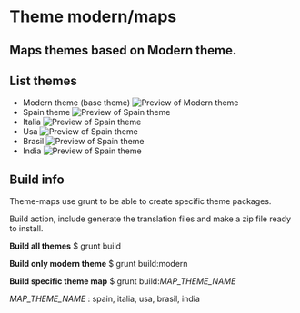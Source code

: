 # Theme modern/maps
## Maps themes based on Modern theme.

List themes
-----------

- Modern theme (base theme)
![Preview of Modern theme][modern]
- Spain theme
![Preview of Spain theme][spain]
- Italia
![Preview of Spain theme][italia]
- Usa
![Preview of Spain theme][usa]
- Brasil
![Preview of Spain theme][brasil]
- India
![Preview of Spain theme][india]


Build info
----------

Theme-maps use grunt to be able to create specific theme packages.

Build action, include generate the translation files and make a zip file ready
to install.

**Build all themes**
$ grunt build

**Build only modern theme**
$ grunt build:modern

**Build specific theme map**
$ grunt build:*MAP_THEME_NAME*

*MAP_THEME_NAME* : spain, italia, usa, brasil, india

[modern]: http://market.osclass.org/oc-content/uploads/35.jpg
[spain]: http://market.osclass.org/oc-content/uploads/13.jpg
[italia]: http://market.osclass.org/oc-content/uploads/20.jpg
[usa]: http://market.osclass.org/oc-content/uploads/22.jpg
[brasil]: http://market.osclass.org/oc-content/uploads/15.jpg
[india]: http://market.osclass.org/oc-content/uploads/18.jpg